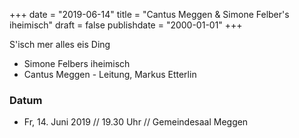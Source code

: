 ﻿+++
date = "2019-06-14"
title = "Cantus Meggen & Simone Felber's iheimisch"
draft = false
publishdate = "2000-01-01"
+++

S'isch mer alles eis Ding 

* Simone Felbers iheimisch
* Cantus Meggen - Leitung, Markus Etterlin

### Datum

* Fr, 14. Juni 2019 // 19.30 Uhr // Gemeindesaal Meggen

